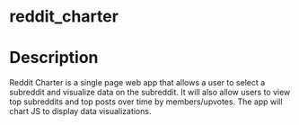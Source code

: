 # reddit_charter

# Description
Reddit Charter is a single page web app that allows a user to select a subreddit and visualize data on the subreddit. It will also allow users to view top subreddits and top posts over time by members/upvotes. The app will chart JS to display data visualizations.
